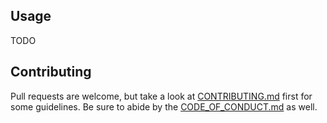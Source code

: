 ## Usage

TODO

## Contributing

Pull requests are welcome, but take a look at [CONTRIBUTING.md](https://github.com/AndrewRadev/diffurcate.vim/blob/main/CONTRIBUTING.md) first for some guidelines. Be sure to abide by the [CODE_OF_CONDUCT.md](https://github.com/AndrewRadev/diffurcate.vim/blob/master/CODE_OF_CONDUCT.md) as well.
